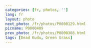 ```yaml
---
categories: [fr, photos, '']
lang: fr
layout: photo
next_photo: /fr/photos/P0000129.html
picname: P0000409
prev_photo: /fr/photos/P0000308.html
tags: [Dead Kudu, Green Grass]
---
```

